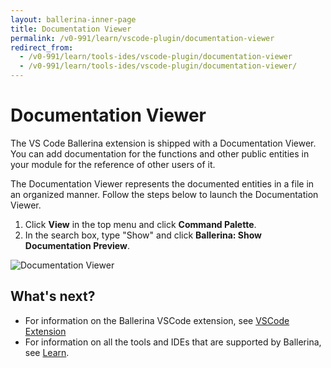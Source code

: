 ```yaml
---
layout: ballerina-inner-page
title: Documentation Viewer
permalink: /v0-991/learn/vscode-plugin/documentation-viewer
redirect_from:
  - /v0-991/learn/tools-ides/vscode-plugin/documentation-viewer
  - /v0-991/learn/tools-ides/vscode-plugin/documentation-viewer/
---
```


# Documentation Viewer

The VS Code Ballerina extension is shipped with a Documentation Viewer. You can add documentation for the functions and other public entities in your module for the reference of other users of it. 

The Documentation Viewer represents the documented entities in a file in an organized manner. Follow the steps below to launch the Documentation Viewer.

1. Click **View** in the top menu and click **Command Palette**.
2. In the search box, type "Show" and click **Ballerina: Show Documentation Preview**.

![Documentation Viewer](/v0-991/learn/images/documentation-viewer.gif)

## What's next?

- For information on the Ballerina VSCode extension, see [VSCode Extension](/v0-991/learn/vscode-plugin)
- For information on all the tools and IDEs that are supported by Ballerina, see [Learn](/v0-991/learn).
 
